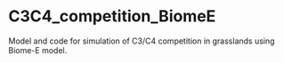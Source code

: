 # C3C4_competition_BiomeE
Model and code for simulation of C3/C4 competition in grasslands using Biome-E model.   
